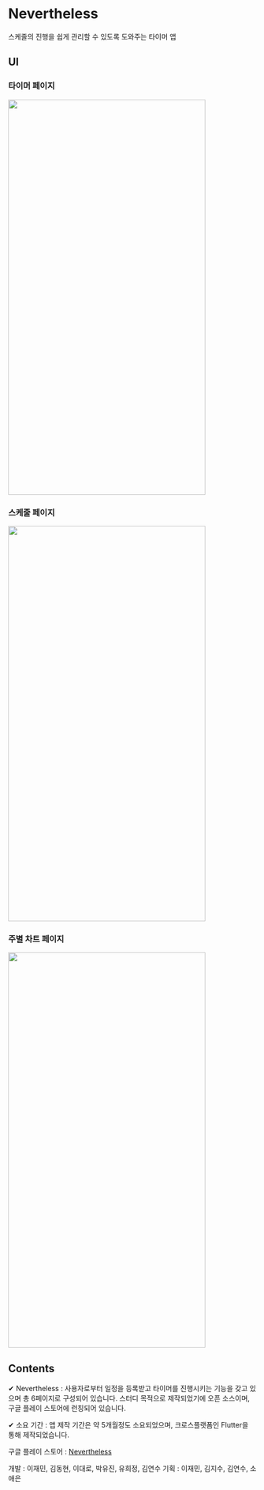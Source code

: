 # Nevertheless
스케줄의 진행을 쉽게 관리할 수 있도록 도와주는 타이머 앱

## UI
<h3>타이머 페이지</h3>
<img src="https://user-images.githubusercontent.com/91131509/180717235-67415153-4024-4917-9e95-5bb135007a69.png" width="400" height="800"/>
<h3>스케줄 페이지</h3>
<img src="https://user-images.githubusercontent.com/91131509/180717241-f6f7a0dd-c1d8-4889-bf04-69b2c168feaa.png" width="400" height="800"/>
<h3>주별 차트 페이지</h3>
<img src="https://user-images.githubusercontent.com/91131509/180717247-d884f19a-73fd-4f25-8f60-ca78d102d72b.png" width="400" height="800"/>

## Contents

✔ Nevertheless : 사용자로부터 일정을 등록받고 타이머를 진행시키는 기능을 갖고 있으며 총 6페이지로 구성되어 있습니다.  스터디 목적으로 제작되었기에 오픈 소스이며, 구글 플레이 스토어에 런칭되어 있습니다.

✔ 소요 기간 : 앱 제작 기간은 약 5개월정도 소요되었으며, 크로스플랫폼인 Flutter을 통해 제작되었습니다.

구글 플레이 스토어 : [Nevertheless](http://play.google.com/store/apps/details?id=com.vanillajaem.nevertheless)

개발 : 이재민, 김동현, 이대로, 박유진, 유희정, 김연수
기획 : 이재민, 김지수, 김연수, 소애은
